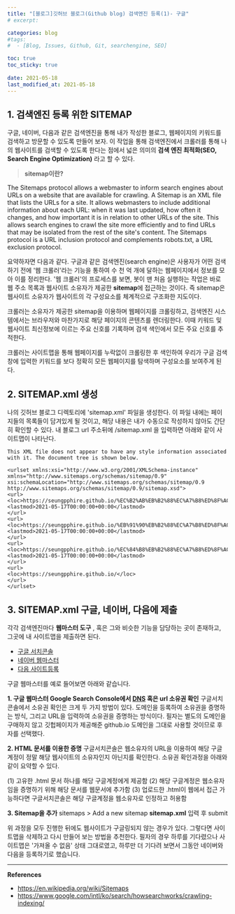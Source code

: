 ```yaml
---
title: "[블로그]깃허브 블로그(Github blog) 검색엔진 등록(1)- 구글"
# excerpt: 

categories: blog
#tags:
#  - [Blog, Issues, Github, Git, searchengine, SEO]

toc: true
toc_sticky: true
 
date: 2021-05-18
last_modified_at: 2021-05-18
---
```


## 1. 검색엔진 등록 위한 SITEMAP 
구글, 네이버, 다음과 같은 검색엔진을 통해 내가 작성한 블로그, 웹페이지의 키워드를 검색하고 방문할 수 있도록 만들어 보자. 이 작업을 통해 검색엔진에서 크롤러를 통해 나의 웹사이트를 검색할 수 있도록 한다는 점에서 넓은 의미의 __검색 엔진 최적화(SEO, Search Engine Optimization)__ 라고 할 수 있다. 

> **sitemap이란?** 

The Sitemaps protocol allows a webmaster to inform search engines about URLs on a website that are available for crawling. A Sitemap is an XML file that lists the URLs for a site. It allows webmasters to include additional information about each URL: when it was last updated, how often it changes, and how important it is in relation to other URLs of the site. This allows search engines to crawl the site more efficiently and to find URLs that may be isolated from the rest of the site's content. The Sitemaps protocol is a URL inclusion protocol and complements robots.txt, a URL exclusion protocol.

요약하자면 다음과 같다. 
구글과 같은 검색엔진(search engine)은 사용자가 어떤 검색하기 전에 '웹 크롤러'라는 기능을 통하여 수 천 억 개에 달하는 웹페이지에서 정보를 모아 이를 정리한다. '웹 크롤러'의 프로세스를 보면, 봇이 맨 처음 실행하는 작업은 바로 웹 주소 목록과 웹사이트 소유자가 제공한 **sitemap**에 접근하는 것이다. 즉 sitemap은 웹사이트 소유자가 웹사이트의 각 구성요소를 체계적으로 구조화한 지도이다. 

크롤러는 소유자가 제공한 sitemap을 이용하며 웹페이지를 크롤링하고, 검색엔진 시스템에서는 브라우저와 마찬가지로 해당 페이지의 콘텐츠를 렌더링한다. 이때 키워드 및 웹사이트 최신정보에 이르는 주요 신호를 기록하며 검색 색인에서 모든 주요 신호를 추적한다. 

크롤러는 사이트맵을 통해 웹페이지를 누락없이 크롤링한 후 색인하여 우리가 구글 검색창에 입력한 키워드를 보다 정확히 모든 웹페이지를 탐색하며 구성요소를 보여주게 된다. 

## 2. SITEMAP.xml 생성

나의 깃허브 블로그 디렉토리에 'sitemap.xml' 파일을 생성한다. 
이 파일 내에는 페이지들의 목록들이 담겨있게 될 것이고, 해당 내용은 내가 수동으로 작성하지 않아도 간단히 확인할 수 있다. 내 블로그 url 주소뒤에 /sitemap.xml 을 입력하면 아래와 같이 사이트맵이 나타난다.

 ```
This XML file does not appear to have any style information associated with it. The document tree is shown below.

 <urlset xmlns:xsi="http://www.w3.org/2001/XMLSchema-instance" xmlns="http://www.sitemaps.org/schemas/sitemap/0.9" xsi:schemaLocation="http://www.sitemaps.org/schemas/sitemap/0.9 http://www.sitemaps.org/schemas/sitemap/0.9/sitemap.xsd">
<url>
<loc>https://seungpphire.github.io/%EC%B2%AB%EB%B2%88%EC%A7%B8%ED%8F%AC%EC%8A%A4%ED%8A%B8/</loc>
<lastmod>2021-05-17T00:00:00+00:00</lastmod>
</url>
<url>
<loc>https://seungpphire.github.io/%EB%91%90%EB%B2%88%EC%A7%B8%ED%8F%AC%EC%8A%A4%ED%8A%B8/</loc>
<lastmod>2021-05-17T00:00:00+00:00</lastmod>
</url>
<url>
<loc>https://seungpphire.github.io/%EC%84%B8%EB%B2%88%EC%A7%B8%ED%8F%AC%EC%8A%A4%ED%8A%B8/</loc>
<lastmod>2021-05-17T00:00:00+00:00</lastmod>
</url>
<url>
<loc>https://seungpphire.github.io/</loc>
</url>
</urlset>
 ```
## 3. SITEMAP.xml 구글, 네이버, 다음에 제출 
각각 검색엔진마다 **웹마스터 도구** , 혹은 그와 비슷한 기능을 담당하는 곳이 존재하고, 그곳에 내 사이트맵을 제출하면 된다.  
-  [구글 서치콘솔](https://search.google.com/search-console?hl=ko, "https://search.google.com/search-console?hl=ko")
- [네이버 웹마스터](https://search.google.com/search-console?hl=ko, "https://search.google.com/search-console?hl=ko")
- [다음 사이트등록](https://search.google.com/search-console?hl=ko, "https://search.google.com/search-console?hl=ko")

구글 웹마스터를 예로 들어보면 아래와 같습니다.

**1. 구글 웹마스터 Google Search Console에서 [DNS](https://namu.wiki/w/DNS) 혹은 url 소유권 확인**
 구글서치콘솔에서 소유권 확인은 크게 두 가지 방법이 있다. 도메인을 등록하여 소유권을 증명하는 방식, 그리고 URL을 입력하여 소유권을 증명하는 방식이다. 필자는 별도의 도메인을 구매하지 않고 깃헙페이지가 제공해준 github.io 도메인을 그대로 사용할 것이므로 후자를 선택했다. 

 **2. HTML 문서를 이용한 증명**
 구글서치콘솔은 웹소유자의 URL을 이용하여 해당 구글계정이 정말 해당 웹사이트의 소유자인지 아닌지를 확인한다. 소유권 확인과정을 아래와 같이 요약할 수 있다.

 (1) 고유한 .html 문서 하나를 해당 구글계정에게 제공함
 (2) 해당 구글계정은 웹소유자임을 증명하기 위해 해당 문서를 웹문서에 추가함
 (3) 업로드한 .html이 웹에서 접근 가능하다면 구글서치콘솔은 해당 구글계정을 웹소유자로 인정하고 허용함

 **3. Sitemap을 추가**
 sitemaps > Add a new sitemap
 **sitemap.xml** 입력 후 submit


위 과정을 모두 진행한 뒤에도 웹사이트가 구글링되지 않는 경우가 있다.
그렇다면 사이트맵을 삭제하고 다시 만들어 보는 방법을 추천한다. 
필자의 경우 하루를 기다렸으나 사이트맵은 '가져올 수 없음' 상태 그대로였고, 
하루만 더 기다려 보면서 그동안 네이버와 다음을 등록하기로 했습니다. 



*****

**References**
*  <ref>https://en.wikipedia.org/wiki/Sitemaps</ref>
*  <ref>https://www.google.com/intl/ko/search/howsearchworks/crawling-indexing/</ref>


